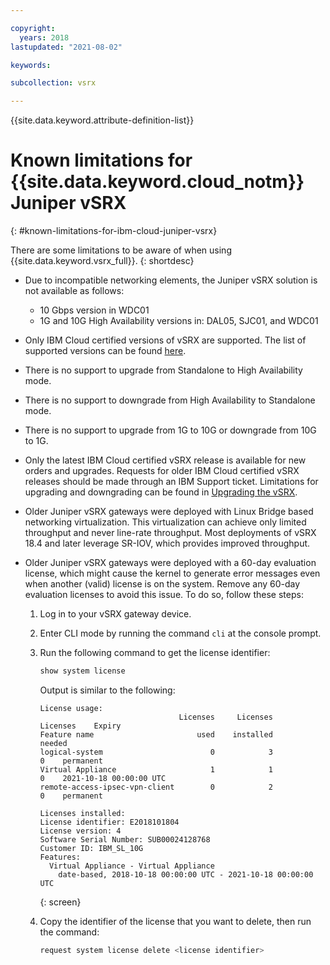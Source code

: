 ```yaml
---

copyright:
  years: 2018
lastupdated: "2021-08-02"

keywords:  

subcollection: vsrx

---
```


{{site.data.keyword.attribute-definition-list}}

# Known limitations for {{site.data.keyword.cloud_notm}} Juniper vSRX
{: #known-limitations-for-ibm-cloud-juniper-vsrx}

There are some limitations to be aware of when using {{site.data.keyword.vsrx_full}}.
{: shortdesc}

* Due to incompatible networking elements, the Juniper vSRX solution is not available as follows:

   - 10 Gbps version in WDC01
   - 1G and 10G High Availability versions in: DAL05, SJC01, and WDC01

* Only IBM Cloud certified versions of vSRX are supported. The list of supported versions can be found [here](/docs/vsrx?topic=vsrx-vsrx-versions).

* There is no support to upgrade from Standalone to High Availability mode.

* There is no support to downgrade from High Availability to Standalone mode.

* There is no support to upgrade from 1G to 10G or downgrade from 10G to 1G.

* Only the latest IBM Cloud certified vSRX release is available for new orders and upgrades. Requests for older IBM Cloud certified vSRX releases should be made through an IBM Support ticket. Limitations for upgrading and downgrading can be found in [Upgrading the vSRX](/docs/vsrx?topic=vsrx-upgrading-the-vsrx).

* Older Juniper vSRX gateways were deployed with Linux Bridge based networking virtualization. This virtualization can achieve only limited throughput and never line-rate throughput. Most deployments of vSRX 18.4 and later leverage SR-IOV, which provides improved throughput.

* Older Juniper vSRX gateways were deployed with a 60-day evaluation license, which might cause the kernel to generate error messages even when another (valid) license is on the system. Remove any 60-day evaluation licenses to avoid this issue. To do so, follow these steps:

   1. Log in to your vSRX gateway device.

   2. Enter CLI mode by running the command `cli` at the console prompt.

   3. Run the following command to get the license identifier:

      ```sh
      show system license
      ```

      Output is similar to the following:

      ```text
      License usage:
                                     Licenses     Licenses    Licenses    Expiry
      Feature name                       used    installed      needed
      logical-system                        0            3           0    permanent
      Virtual Appliance                     1            1           0    2021-10-18 00:00:00 UTC
      remote-access-ipsec-vpn-client        0            2           0    permanent

      Licenses installed:
      License identifier: E2018101804
      License version: 4
      Software Serial Number: SUB00024128768
      Customer ID: IBM_SL_10G
      Features:
        Virtual Appliance - Virtual Appliance
          date-based, 2018-10-18 00:00:00 UTC - 2021-10-18 00:00:00 UTC
      ```
      {: screen}

   4. Copy the identifier of the license that you want to delete, then run the command:

      ```sh
      request system license delete <license identifier>
      ```
